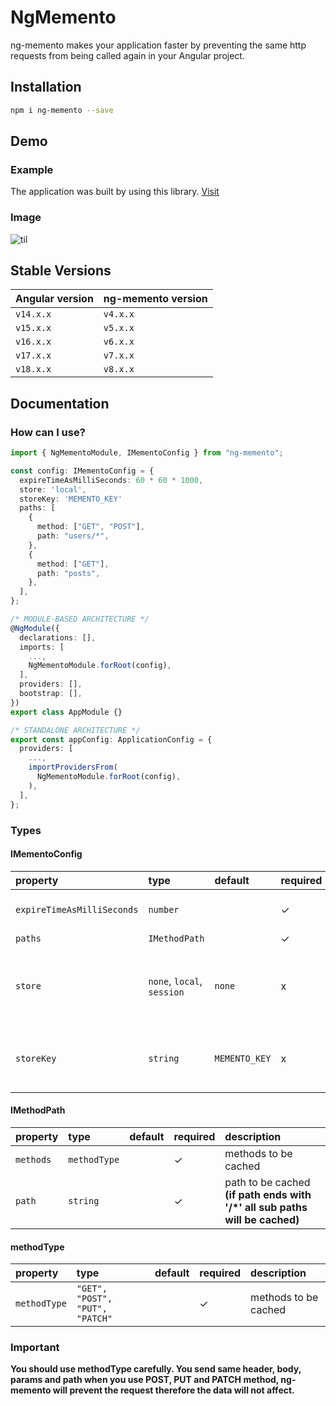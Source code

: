# NgMemento

ng-memento makes your application faster by preventing the same http requests from being called again in your Angular project.

## Installation

```bash
npm i ng-memento --save
```

## Demo

### Example

The application was built by using this library. [Visit](https://ng-memento-web.onrender.com/users)

### Image

![til](https://ng-memento-web.onrender.com/assets/demo.gif)

## Stable Versions

| Angular version | ng-memento version |
| :-------------- | :----------------- |
| `v14.x.x`       | `v4.x.x`           |
| `v15.x.x`       | `v5.x.x`           |
| `v16.x.x`       | `v6.x.x`           |
| `v17.x.x`       | `v7.x.x`           |
| `v18.x.x`       | `v8.x.x`           |

## Documentation

### How can I use?

```typescript
import { NgMementoModule, IMementoConfig } from "ng-memento";

const config: IMementoConfig = {
  expireTimeAsMilliSeconds: 60 * 60 * 1000,
  store: 'local',
  storeKey: 'MEMENTO_KEY'
  paths: [
    {
      method: ["GET", "POST"],
      path: "users/*",
    },
    {
      method: ["GET"],
      path: "posts",
    },
  ],
};

/* MODULE-BASED ARCHITECTURE */
@NgModule({
  declarations: [],
  imports: [
    ...,
    NgMementoModule.forRoot(config),
  ],
  providers: [],
  bootstrap: [],
})
export class AppModule {}

/* STANDALONE ARCHITECTURE */
export const appConfig: ApplicationConfig = {
  providers: [
    ...,
    importProvidersFrom(
      NgMementoModule.forRoot(config),
    ),
  ],
};
```

### Types

#### IMementoConfig

| property                   | type                       | default       | required | description                                      |
| :------------------------- | :------------------------- | :------------ | :------- | :----------------------------------------------- |
| `expireTimeAsMilliSeconds` | `number`                   |               | ✓        | cached data stored time                          |
| `paths`                    | `IMethodPath`              |               | ✓        |
| `store`                    | `none`, `local`, `session` | `none`        | x        | none: cached data stored lives only next refresh |
| `storeKey`                 | `string`                   | `MEMENTO_KEY` | x        | key that stores data if chose local or session   |

#### IMethodPath

| property  | type         | default | required | description                                                                  |
| :-------- | :----------- | :------ | :------- | :--------------------------------------------------------------------------- |
| `methods` | `methodType` |         | ✓        | methods to be cached                                                         |
| `path`    | `string`     |         | ✓        | path to be cached **(if path ends with '/\*' all sub paths will be cached)** |

#### methodType

| property     | type                            | default | required | description          |
| :----------- | :------------------------------ | :------ | :------- | :------------------- |
| `methodType` | `"GET", "POST", "PUT", "PATCH"` |         | ✓        | methods to be cached |

### Important

**You should use methodType carefully. You send same header, body, params and path when you use POST, PUT and PATCH method, ng-memento will prevent the request therefore the data will not affect.**

